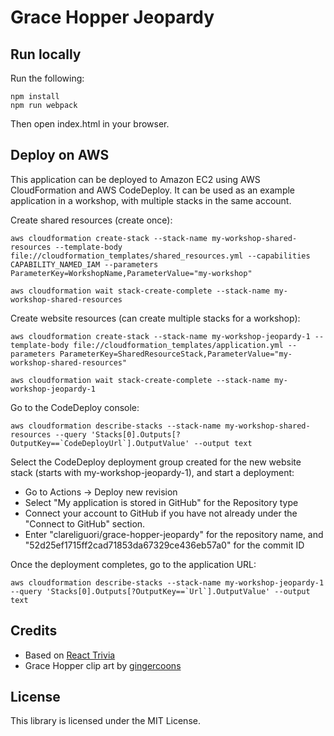 # Grace Hopper Jeopardy

## Run locally

Run the following:

    npm install
    npm run webpack

Then open index.html in your browser.

## Deploy on AWS

This application can be deployed to Amazon EC2 using AWS CloudFormation and AWS CodeDeploy.  It can be used as an example application in a workshop, with multiple stacks in the same account.

Create shared resources (create once):
```
aws cloudformation create-stack --stack-name my-workshop-shared-resources --template-body file://cloudformation_templates/shared_resources.yml --capabilities CAPABILITY_NAMED_IAM --parameters ParameterKey=WorkshopName,ParameterValue="my-workshop"

aws cloudformation wait stack-create-complete --stack-name my-workshop-shared-resources
```

Create website resources (can create multiple stacks for a workshop):
```
aws cloudformation create-stack --stack-name my-workshop-jeopardy-1 --template-body file://cloudformation_templates/application.yml --parameters ParameterKey=SharedResourceStack,ParameterValue="my-workshop-shared-resources"

aws cloudformation wait stack-create-complete --stack-name my-workshop-jeopardy-1
```

Go to the CodeDeploy console:
```
aws cloudformation describe-stacks --stack-name my-workshop-shared-resources --query 'Stacks[0].Outputs[?OutputKey==`CodeDeployUrl`].OutputValue' --output text
```

Select the CodeDeploy deployment group created for the new website stack (starts with my-workshop-jeopardy-1), and start a deployment:
* Go to Actions -> Deploy new revision
* Select "My application is stored in GitHub" for the Repository type
* Connect your account to GitHub if you have not already under the "Connect to GitHub" section.
* Enter "clareliguori/grace-hopper-jeopardy" for the repository name, and "52d25ef1715ff2cad71853da67329ce436eb57a0" for the commit ID

Once the deployment completes, go to the application URL:
```
aws cloudformation describe-stacks --stack-name my-workshop-jeopardy-1 --query 'Stacks[0].Outputs[?OutputKey==`Url`].OutputValue' --output text
```


## Credits
* Based on [React Trivia](https://github.com/ccoenraets/react-trivia)
* Grace Hopper clip art by [gingercoons](https://openclipart.org/detail/137533/grace-hopper)

## License

This library is licensed under the MIT License.